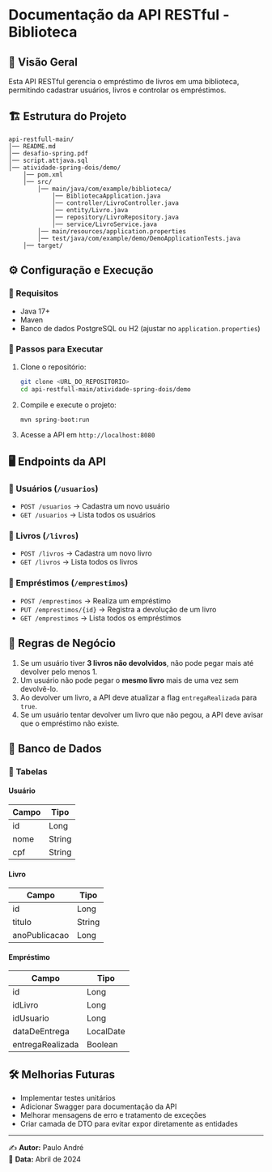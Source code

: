 # Documentação da API RESTful - Biblioteca

## 📌 Visão Geral

Esta API RESTful gerencia o empréstimo de livros em uma biblioteca, permitindo cadastrar usuários, livros e controlar os empréstimos.

## 🏗️ Estrutura do Projeto

```
api-restfull-main/
│── README.md
│── desafio-spring.pdf
│── script.attjava.sql
│── atividade-spring-dois/demo/
    │── pom.xml
    │── src/
        │── main/java/com/example/biblioteca/
            │── BibliotecaApplication.java
            │── controller/LivroController.java
            │── entity/Livro.java
            │── repository/LivroRepository.java
            │── service/LivroService.java
        │── main/resources/application.properties
        │── test/java/com/example/demo/DemoApplicationTests.java
    │── target/
```

## ⚙️ Configuração e Execução

### 📌 Requisitos

- Java 17+
- Maven
- Banco de dados PostgreSQL ou H2 (ajustar no `application.properties`)

### 🚀 Passos para Executar

1. Clone o repositório:
   ```sh
   git clone <URL_DO_REPOSITORIO>
   cd api-restfull-main/atividade-spring-dois/demo
   ```
2. Compile e execute o projeto:
   ```sh
   mvn spring-boot:run
   ```
3. Acesse a API em `http://localhost:8080`

## 🖥️ Endpoints da API

### 📌 Usuários (`/usuarios`)

- `POST /usuarios` → Cadastra um novo usuário
- `GET /usuarios` → Lista todos os usuários

### 📌 Livros (`/livros`)

- `POST /livros` → Cadastra um novo livro
- `GET /livros` → Lista todos os livros

### 📌 Empréstimos (`/emprestimos`)

- `POST /emprestimos` → Realiza um empréstimo
- `PUT /emprestimos/{id}` → Registra a devolução de um livro
- `GET /emprestimos` → Lista todos os empréstimos

## 📜 Regras de Negócio

1. Se um usuário tiver **3 livros não devolvidos**, não pode pegar mais até devolver pelo menos 1.
2. Um usuário não pode pegar o **mesmo livro** mais de uma vez sem devolvê-lo.
3. Ao devolver um livro, a API deve atualizar a flag `entregaRealizada` para `true`.
4. Se um usuário tentar devolver um livro que não pegou, a API deve avisar que o empréstimo não existe.

## 📂 Banco de Dados

### 📌 Tabelas

#### **Usuário**

| Campo | Tipo   |
| ----- | ------ |
| id    | Long   |
| nome  | String |
| cpf   | String |

#### **Livro**

| Campo         | Tipo   |
| ------------- | ------ |
| id            | Long   |
| titulo        | String |
| anoPublicacao | Long   |

#### **Empréstimo**

| Campo            | Tipo      |
| ---------------- | --------- |
| id               | Long      |
| idLivro          | Long      |
| idUsuario        | Long      |
| dataDeEntrega    | LocalDate |
| entregaRealizada | Boolean   |

## 🛠️ Melhorias Futuras

- Implementar testes unitários
- Adicionar Swagger para documentação da API
- Melhorar mensagens de erro e tratamento de exceções
- Criar camada de DTO para evitar expor diretamente as entidades

---

✍️ **Autor:** Paulo André  
📅 **Data:** Abril de 2024

